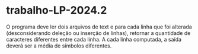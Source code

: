 # trabalho-LP-2024.2
O programa deve ler dois arquivos de text e para cada linha que foi alterada (desconsiderando deleção ou inserção de linhas), retornar a quantidade de caracteres diferentes entre cada linha. A cada linha computada, a saída deverá ser a média de símbolos diferentes.
